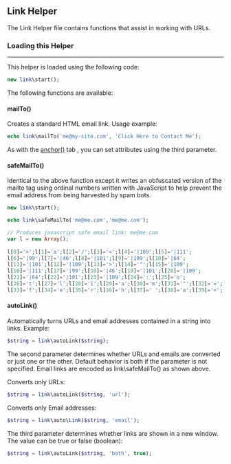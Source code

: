 ## Link Helper

The Link Helper file contains functions that assist in working with URLs.

### Loading this Helper

-------

This helper is loaded using the following code:

```php
new link\start();
```
The following functions are available:

#### mailTo()

Creates a standard HTML email link. Usage example:

```php
echo link\mailTo('me@my-site.com', 'Click Here to Contact Me');

```
As with the [anchor()](/ob/url/releases/0.0.1/) tab , you can set attributes using the third parameter.

#### safeMailTo()

Identical to the above function except it writes an obfuscated version of the mailto tag using ordinal numbers written with JavaScript to help prevent the email address from being harvested by spam bots.

```php
new link\start();

echo link\safeMailTo('me@me.com','me@me.com');  

// Produces javascript safe email link: me@me.com
var l = new Array();
 
l[0]='>';l[1]='a';l[2]='/';l[3]='<';l[4]='|109';l[5]='|111';
l[6]='|99';l[7]='|46';l[8]='|101';l[9]='|109';l[10]='|64';
l[11]='|101';l[12]='|109';l[13]='>';l[14]='"';l[15]='|109';
l[16]='|111';l[17]='|99';l[18]='|46';l[19]='|101';l[20]='|109';
l[21]='|64';l[22]='|101';l[23]='|109';l[24]=':';l[25]='o';
l[26]='t';l[27]='l';l[28]='i';l[29]='a';l[30]='m';l[31]='"';l[32]='=';
l[33]='f';l[34]='e';l[35]='r';l[36]='h';l[37]=' ';l[38]='a';l[39]='<';
```

#### autoLink()

Automatically turns URLs and email addresses contained in a string into links. Example:

```php
$string = link\autoLink($string);
```

The second parameter determines whether URLs and emails are converted or just one or the other. Default behavior is both if the parameter is not specified. Email links are encoded as link\safeMailTo() as shown above.

Converts only URLs:

```php
$string = link\autoLink($string, 'url');
```

Converts only Email addresses:

```php
$string = link\auto\Link($string, 'email');
```

The third parameter determines whether links are shown in a new window. The value can be true or false (boolean):

```php
$string = link\autoLink($string, 'both', true);
```